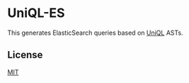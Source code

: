 UniQL-ES
=======

This generates ElasticSearch queries based on [UniQL](https://github.com/honeinc/uniql) ASTs.

## License

[MIT](LICENSE)
